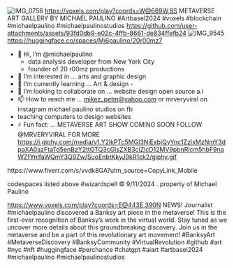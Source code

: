 ![IMG_0756](https://github.com/user-attachments/assets/daf06acb-215f-4049-adef-b2996b3f00ac)
https://voxels.com/play?coords=W@669W,8S
METAVERSE ART GALLERY BY MICHAEL PAULINO #Artbasel2024 #voxels #blockchain #michaelpaulino #michaelpaulinostudios
https://github.com/user-attachments/assets/93fd0db9-e02c-4ffb-8661-de834ffefb24
![IMG_9545](https://github.com/user-attachments/assets/67b2338f-b93c-4632-9c78-0de12f09c5c4)
https://huggingface.co/spaces/Mi6paulino/20r00mz7

- 👋 Hi, I’m @michaelpaulino
  - data analysis developer from New York City
  - founder of 20 r00mz productions 
- 👀 I’m interested in ... arts and graphic design
- 🌱 I’m currently learning ... Art & design - 
- 🤝 I’m looking to collaborate on ... website design open source a.i
- 📫 How to reach me ... mikez_petm@yahoo.com or mrveryviral on instagram michael paulino studios on fb
- teaching computers to design websites
- ⚡ Fun fact: ... METAVERSE ART SHOW COMING SOON FOLLOW @MRVERYVIRAL FOR MORE 
https://i.giphy.com/media/v1.Y2lkPTc5MGI3NjExbjQyYnc1ZzIxMzNmY3dpaXA0azFtaTd5enBzY2ttOTQ3cGlsZXB3ciZlcD12MV9pbnRlcm5hbF9naWZfYnlfaWQmY3Q9Zw/SuoEnbtKkyJ9kR1ck2/giphy.gif
<!---
mi6paulino/mi6paulino is a ✨ special ✨ repository because its `README.md` (this file) appears on your GitHub profile.
You can click the Preview link to take a look at your changes.
--->https://www.fiverr.com/s/vvdk8GA?utm_source=CopyLink_Mobile
codespaces listed above #wizardspell ©️ 9/11/2024 . property of Michael Paulino 

https://www.voxels.com/play?coords=E@443E,390N
NEWS! Journalist #michaelpaulino discovered a Banksy art piece in the metaverse! This is the first-ever recognition of Banksy’s work in the virtual world. Stay tuned as we uncover more details about this groundbreaking discovery. Join us in the metaverse and be a part of this revolutionary art movement! #BanksyArt #MetaverseDiscovery #BanksyCommunity #VirtualRevolution #github #art #nyc #nft #huggingface #perchance #chatgpt #aiart #artbasel2024 #michaelpaulino #michaelpaulinostudios
